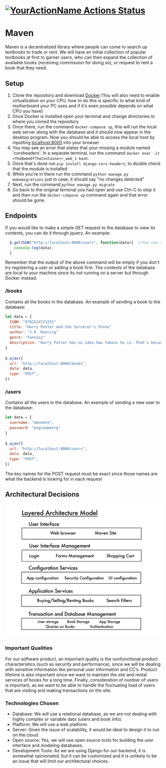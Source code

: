 # [![YourActionName Actions Status](https://github.com/CSCI-40500-77100-Spring-2021/project-6/workflows/Django-CI/badge.svg)](https://github.com/CSCI-40500-77100-Spring-2021/project-6/actions)

# Maven

Maven is a decentralized library where people can come to search up textbooks to trade or rent. We will have an initial collection of popular textbooks at first to garner users, who can then expand the collection of available books (receiving commission for doing so), or request to rent a book that they need.


## Setup
1. Clone the repository and download [Docker](https://www.docker.com/get-started) (You will also need to enable virtualization on your CPU, how to do this is specific to what kind of motherboard your PC uses and if it's even possible depends on what CPU you have)
2. Once Docker is installed open your terminal and change directories to where you cloned the repository
3. Once there, run the command `docker-compose up`, this will run the local web server along with the database and it should now appear in the desktop program. Now you should be able to access the local host by inputting [localhost:8000](http://localhost:8000) into your browser
4. You may see an error that states that your missing a module named 'corsheaders'. In a separate terminal, run the command `docker exec -it <TheNameOfTheContainer>_web_1 bash`.
5. Once that's done run `pip install django-cors-headers`, to double check that the module is installed
6. While you're in there run the command `python manage.py makemigrations` just in case, it should say "no changes detected"
7. Next, run the command `python manage.py migrate` 
8. Go back to the original terminal you had open and use Ctrl-C to stop it and then run the `docker-compose up` command again and that error should be gone.
## Endpoints
If you would like to make a simple GET request to the database to view its contents, you can do it through jquery. An example:
```javascript
  $.getJSON("http://localhost:8000/users", function(data){  //You can swap users for books and get the output of books in the database
    console.log(data);
  }
```
Remember that the output of the above command will be empty if you don't try registering a user or adding a book first. The contents of the database are local to your machine since its not running on a server but through Docker instead.
### /books
Contains all the books in the database. An example of sending a book to the database:
```javascript
let data = {
  ISBN: "9781524721251"
  title: "Harry Potter and the Sorcerer's Stone"
  author: "J.K. Rowling"
  genre: "Fantasy"
  description: "Harry Potter has no idea how famous he is. That's because he's being raised by his miserable aunt and uncle who are terrified Harry will learn that he's really a wizard, just as his parents were. But everything changes when Harry is summoned to attend an infamous school for wizards, and he begins to discover some clues about his illustrious birthright. From the surprising way he is greeted by a lovable giant, to the unique curriculum and colorful faculty at his unusual school, Harry finds himself drawn deep inside a mystical world he never knew existed and closer to his own noble destiny."
}

$.ajax({
  url: "http://localhost:8000/books",
  data: data,
  type: "POST",
})
```
### /users
Contains all the users in the database. An example of sending a new user to the database:
```javascript
let data = {
  username: "deondre",
  password: "pogreopkerg"
}

$.ajax({
  url: "http://localhost:8000/users",
  data: data,
  type: "POST",
})
```
The key names for the POST request must be exact since those names are what the backend is looking for in each request


## Architectural Decisions

![image](./Layered_Architecture_Model.png)

### Important Qualities
For our software product, an important quality is the nonfunctional product characteristics (such as security and performance), since we will be dealing with sensitive information like personal user information and CC’s. Product lifetime is also important since we want to maintain the site and rental services of books for a long time. Finally, consideration of number of users is important, as we want to be able to handle the fluctuating load of users that are visiting and making transactions on the site.

### Technologies Chosen
- Database: We will use a relational database, as we are not dealing with highly complex or variable data (users and book info).
- Platform: We will use a web platform.
- Server: Given the issue of scalability, it would be ideal to design it to run on the cloud.
- Open source: Yes, we will use open source tools for building the user interface and modeling databases.
- Development Tools: As we are using Django for our backend, it is somewhat opinionated, but it can be customized and it is unlikely to be an issue that will limit our architectural choices.
